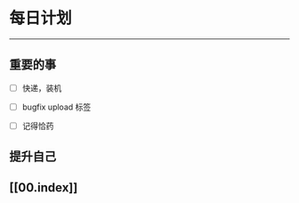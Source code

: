 
# 每日计划
---
## 重要的事

- [ ]  快递，装机
- [ ]  bugfix
      upload
      标签
- [ ]  记得恰药



## 提升自己

  



## [[00.index]]










